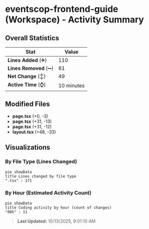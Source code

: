 # eventscop-frontend-guide (Workspace) - Activity Summary 

## Overall Statistics

| Stat                   | Value                                                             |
| ---------------------- | ----------------------------------------------------------------- |
| **Lines Added** (➕)   | 110                                          |
| **Lines Removed** (➖) | 61                                        |
| **Net Change** (↕)    | 49                |
| **Active Time** (⌚)   | 10 minutes |


## Modified Files
- **page.tsx** (+0, -3)
- **page.tsx** (+31, -13)
- **page.tsx** (+31, -12)
- **layout.tsx** (+48, -33)

## Visualizations

### By File Type (Lines Changed)

```mermaid
pie showData
title Lines changed by file type
".tsx" : 171
```

### By Hour (Estimated Activity Count)

```mermaid
pie showData
title Coding activity by hour (count of changes)
"08h" : 11
```


> **Last Updated:** 10/13/2025, 9:01:10 AM